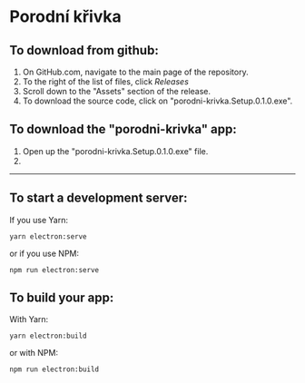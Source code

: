 # Porodní křivka

## To download from github:

1) On GitHub.com, navigate to the main page of the repository.
2) To the right of the list of files, click *Releases*
3) Scroll down to the "Assets" section of the release.
4) To download the source code, click on "porodni-krivka.Setup.0.1.0.exe".

## To download the "porodni-krivka" app:
1) Open up the "porodni-krivka.Setup.0.1.0.exe" file.
2) 

-----------------------------------
## To start a development server:
If you use Yarn:

`yarn electron:serve`

or if you use NPM:

`npm run electron:serve`

## To build your app:
With Yarn:

`yarn electron:build`

or with NPM:

`npm run electron:build`
